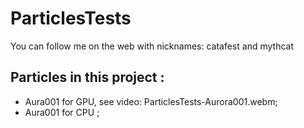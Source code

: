 # ParticlesTests

You can follow me on the web with nicknames: catafest and mythcat 

## Particles in this project :

- Aura001 for GPU, see video: ParticlesTests-Aurora001.webm;
- Aura001 for CPU ;
